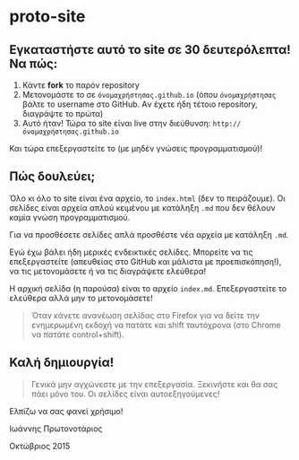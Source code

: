 # proto-site

## Εγκαταστήστε αυτό το site σε 30 δευτερόλεπτα! Να πώς:
1. Κάντε **fork** το παρόν repository
2. Μετονομάστε το σε `όνομαχρήστησας.github.io` (όπου `όνομαχρήστησας` βάλτε το username στο GitHub. Aν έχετε ήδη τέτοιο repository, διαγράψτε το πρώτα)
3. Αυτό ήταν! Τώρα το site είναι live στην διεύθυνση: `http://όνομαχρήστησας.github.io`

Και τώρα επεξεργαστείτε το (με μηδέν γνώσεις προγραμματισμού)!

## Πώς δουλεύει;
Όλο κι όλο το site είναι ένα αρχείο, το `index.html` (δεν το πειράζουμε). Οι σελίδες είναι αρχεία απλού κειμένου με κατάληξη `.md` που δεν θέλουν καμία γνώση προγραμματισμού.

Για να προσθέσετε σελίδες απλά προσθέστε νέα αρχεία με κατάληξη `.md`.

Εγώ έχω βάλει ήδη μερικές ενδεικτικές σελίδες.
Μπορείτε να τις επεξεργαστείτε (απευθείας στο GitHub και μάλιστα με προεπισκόπηση!), να τις μετονομάσετε ή να τις διαγράψετε ελεύθερα!

Η αρχική σελίδα (η παρούσα) είναι το αρχείο `index.md`. Επεξεργαστείτε το ελεύθερα αλλά μην το μετονομάσετε!

> Όταν κάνετε ανανέωση σελίδας στο Firefox για να δείτε την ενημερωμένη εκδοχή να πατάτε και shift ταυτόχρονα (στο Chrome να πατάτε control+shift).

## Καλή δημιουργία!

> Γενικά μην αγχώνεστε με την επεξεργασία. Ξεκινήστε και θα σας πάει μόνο του. Οι σελίδες είναι αυτοεξηγούμενες!

Ελπίζω να σας φανεί χρήσιμο!

Ιωάννης Πρωτονοτάριος

Οκτώβριος 2015
